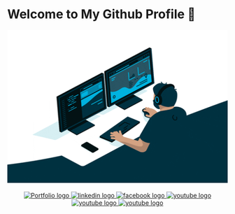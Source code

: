 # Welcome to My Github Profile 👋
<div align="center">
  <img height="350" width="650" src="asset/iconic.gif"  />
</div>
</br>
<div align="center">
  <a href="https://hasanbakar.github.io/" target="_blank">
    <img src="https://img.shields.io/static/v1?message=Portfolio%20&logo=Portfolio&label=&color=53565a&logoColor=white&labelColor=&style=for-the-badge" height="25" alt="Portfolio logo"  />
  </a>
  <a href="https://www.linkedin.com/in/hasanbakardev/" target="_blank">
    <img src="https://img.shields.io/static/v1?message=LinkedIn&logo=linkedin&label=&color=0077B5&logoColor=white&labelColor=&style=for-the-badge" height="25" alt="linkedin logo"  />
  </a>
  <a href="https://www.facebook.com/HasanBakar.dev/" target="_blank">
    <img src="https://img.shields.io/static/v1?message=Facebook&logo=facebook&label=&color=1877F2&logoColor=white&labelColor=&style=for-the-badge" height="25" alt="facebook logo"  />
  </a>
  <a href="https://www.youtube.com/channel/UCCNo1rc_iyBsnVOVPj7pCYw" target="_blank">
    <img src="https://img.shields.io/static/v1?message=YouTube&logo=youtube&label=&color=FF0000&logoColor=white&labelColor=&style=for-the-badge" height="25" alt="youtube logo"  />
  </a>
  <a href="https://wa.me/+8801860008045?text=WhatsApp" target="_blank">
    <img src="https://img.shields.io/static/v1?message=WhatsApp%20&logo=WhatsApp&label=&color=25D366&logoColor=white&labelColor=&style=for-the-badge" height="25" alt="youtube logo"  />
  </a>
  <a href="https://t.me/Bakar_Abu" target="_blank">
    <img src="https://img.shields.io/static/v1?message=Telegram%20&logo=Telegram&label=&color=229ED9&logoColor=white&labelColor=&style=for-the-badge" height="25" alt="youtube logo"  />
  </a>
</div>

